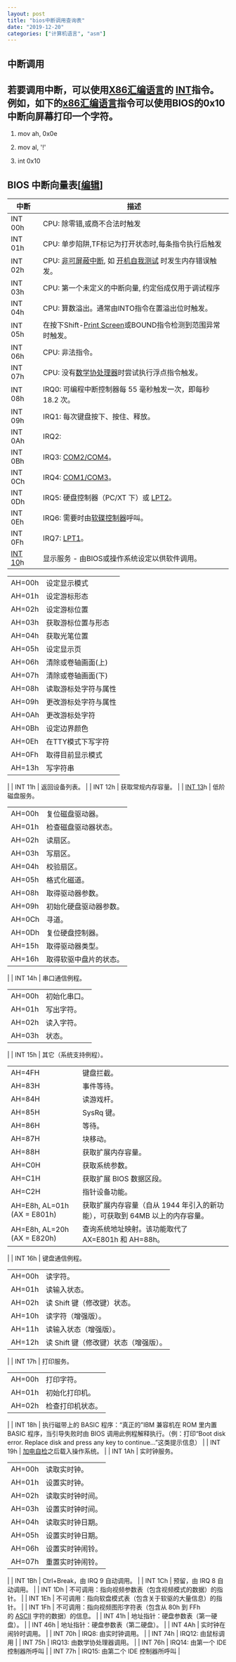 ```yaml
---
layout: post
title: "bios中断调用查询表"
date: "2019-12-20"
categories: ["计算机语言", "asm"]
---
```


## 中断调用

## 若要调用中断，可以使用[X86](http://zh.wikipedia.org/wiki/X86 "X86")[汇编语言](http://zh.wikipedia.org/wiki/%E6%B1%87%E7%BC%96%E8%AF%AD%E8%A8%80 "汇编语言")的 [INT](http://zh.wikipedia.org/w/index.php?title=INT_\(x86%E6%8C%87%E4%BB%A4\)&action=edit&redlink=1 "INT (x86指令)（页面不存在）")指令。 例如，如下的[x86](http://zh.wikipedia.org/wiki/X86 "X86")[汇编语言](http://zh.wikipedia.org/wiki/%E6%B1%87%E7%BC%96%E8%AF%AD%E8%A8%80 "汇编语言")指令可以使用BIOS的0x10中断向屏幕打印一个字符。

1. mov ah, 0x0e
    
2. mov al, '!'
    
3. int 0x10
    

## BIOS 中断向量表\[[编辑](http://zh.wikipedia.org/w/index.php?title=BIOS_%E4%B8%AD%E6%96%B7%E5%91%BC%E5%8F%AB&action=edit&section=2 "编辑段落：BIOS 中断向量表")\]

| 中断 | 描述 |
| --- | --- |
| INT 00h | CPU: 除零错,或商不合法时触发 |
| INT 01h | CPU: 单步陷阱,TF标记为打开状态时,每条指令执行后触发 |
| INT 02h | CPU: [非可屏蔽中断](http://zh.wikipedia.org/w/index.php?title=Non-maskable_interrupt&action=edit&redlink=1 "Non-maskable interrupt（页面不存在）"), 如 [开机自我测试](http://zh.wikipedia.org/wiki/%E9%96%8B%E6%A9%9F%E8%87%AA%E6%88%91%E6%B8%AC%E8%A9%A6 "开机自我测试") 时发生内存错误触发。 |
| INT 03h | CPU: 第一个未定义的中断向量, 约定俗成仅用于调试程序 |
| INT 04h | CPU: 算数溢出。通常由INTO指令在置溢出位时触发。 |
| INT 05h | 在按下Shift-[Print Screen](http://zh.wikipedia.org/wiki/Print_Screen "Print Screen")或BOUND指令检测到范围异常时触发。 |
| INT 06h | CPU: 非法指令。 |
| INT 07h | CPU: 没有[数学协处理器](http://zh.wikipedia.org/wiki/8087%E5%8D%8F%E5%A4%84%E7%90%86%E5%99%A8 "8087协处理器")时尝试执行浮点指令触发。 |
| INT 08h | IRQ0: 可编程中断控制器每 55 毫秒触发一次，即每秒 18.2 次。 |
| INT 09h | IRQ1: 每次键盘按下、按住、释放。 |
| INT 0Ah | IRQ2: |
| INT 0Bh | IRQ3: [COM2/COM4](http://zh.wikipedia.org/wiki/%E4%B8%B2%E5%8F%A3 "串口")。 |
| INT 0Ch | IRQ4: [COM1/COM3](http://zh.wikipedia.org/wiki/%E4%B8%B2%E5%8F%A3 "串口")。 |
| INT 0Dh | IRQ5: 硬盘控制器（PC/XT 下）或 [LPT2](http://zh.wikipedia.org/wiki/%E5%B9%B6%E5%8F%A3 "并口")。 |
| INT 0Eh | IRQ6: 需要时由[软碟控制器](http://zh.wikipedia.org/wiki/%E8%BB%9F%E7%A2%9F%E6%8E%A7%E5%88%B6%E5%99%A8 "软碟控制器")呼叫。 |
| INT 0Fh | IRQ7: [LPT1](http://zh.wikipedia.org/wiki/%E5%B9%B6%E5%8F%A3 "并口")。 |
| [INT 10](http://zh.wikipedia.org/wiki/INT_10 "INT 10")h | 显示服务 - 由BIOS或操作系统设定以供软件调用。
<table><tbody><tr><td>AH=00h</td><td>设定显示模式</td></tr><tr><td>AH=01h</td><td>设定游标形态</td></tr><tr><td>AH=02h</td><td>设定游标位置</td></tr><tr><td>AH=03h</td><td>获取游标位置与形态</td></tr><tr><td>AH=04h</td><td>获取光笔位置</td></tr><tr><td>AH=05h</td><td>设定显示页</td></tr><tr><td>AH=06h</td><td>清除或卷轴画面(上)</td></tr><tr><td>AH=07h</td><td>清除或卷轴画面(下)</td></tr><tr><td>AH=08h</td><td>读取游标处字符与属性</td></tr><tr><td>AH=09h</td><td>更改游标处字符与属性</td></tr><tr><td>AH=0Ah</td><td>更改游标处字符</td></tr><tr><td>AH=0Bh</td><td>设定边界颜色</td></tr><tr><td>AH=0Eh</td><td>在TTY模式下写字符</td></tr><tr><td>AH=0Fh</td><td>取得目前显示模式</td></tr><tr><td>AH=13h</td><td>写字符串</td></tr></tbody></table>



 |
| INT 11h | 返回设备列表。 |
| INT 12h | 获取常规内存容量。 |
| [INT 13](http://zh.wikipedia.org/w/index.php?title=INT_13&action=edit&redlink=1 "INT 13（页面不存在）")h | 低阶磁盘服务。

<table><tbody><tr><td>AH=00h</td><td>复位磁盘驱动器。</td></tr><tr><td>AH=01h</td><td>检查磁盘驱动器状态。</td></tr><tr><td>AH=02h</td><td>读扇区。</td></tr><tr><td>AH=03h</td><td>写扇区。</td></tr><tr><td>AH=04h</td><td>校验扇区。</td></tr><tr><td>AH=05h</td><td>格式化磁道。</td></tr><tr><td>AH=08h</td><td>取得驱动器参数。</td></tr><tr><td>AH=09h</td><td>初始化硬盘驱动器参数。</td></tr><tr><td>AH=0Ch</td><td>寻道。</td></tr><tr><td>AH=0Dh</td><td>复位硬盘控制器。</td></tr><tr><td>AH=15h</td><td>取得驱动器类型。</td></tr><tr><td>AH=16h</td><td>取得软驱中盘片的状态。</td></tr></tbody></table>



 |
| INT 14h | 串口通信例程。

<table><tbody><tr><td>AH=00h</td><td>初始化串口。</td></tr><tr><td>AH=01h</td><td>写出字符。</td></tr><tr><td>AH=02h</td><td>读入字符。</td></tr><tr><td>AH=03h</td><td>状态。</td></tr></tbody></table>



 |
| INT 15h | 其它（系统支持例程）。

<table><tbody><tr><td>AH=4FH</td><td>键盘拦截。</td></tr><tr><td>AH=83H</td><td>事件等待。</td></tr><tr><td>AH=84H</td><td>读游戏杆。</td></tr><tr><td>AH=85H</td><td>SysRq 键。</td></tr><tr><td>AH=86H</td><td>等待。</td></tr><tr><td>AH=87H</td><td>块移动。</td></tr><tr><td>AH=88H</td><td>获取扩展内存容量。</td></tr><tr><td>AH=C0H</td><td>获取系统参数。</td></tr><tr><td>AH=C1H</td><td>获取扩展 BIOS 数据区段。</td></tr><tr><td>AH=C2H</td><td>指针设备功能。</td></tr><tr><td>AH=E8h, AL=01h (AX = E801h)</td><td>获取扩展内存容量（自从 1944 年引入的新功能），可获取到 64MB 以上的内存容量。</td></tr><tr><td>AH=E8h, AL=20h (AX = E820h)</td><td>查询系统地址映射。该功能取代了 AX=E801h 和 AH=88h。</td></tr></tbody></table>



 |
| INT 16h | 键盘通信例程。

<table><tbody><tr><td>AH=00h</td><td>读字符。</td></tr><tr><td>AH=01h</td><td>读输入状态。</td></tr><tr><td>AH=02h</td><td>读 Shift 键（修改键）状态。</td></tr><tr><td>AH=10h</td><td>读字符（增强版）。</td></tr><tr><td>AH=11h</td><td>读输入状态（增强版）。</td></tr><tr><td>AH=12h</td><td>读 Shift 键（修改键）状态（增强版）。</td></tr></tbody></table>



 |
| INT 17h | 打印服务。

<table><tbody><tr><td>AH=00h</td><td>打印字符。</td></tr><tr><td>AH=01h</td><td>初始化打印机。</td></tr><tr><td>AH=02h</td><td>检查打印机状态。</td></tr></tbody></table>



 |
| INT 18h | 执行磁带上的 BASIC 程序：“真正的”IBM 兼容机在 ROM 里内置 BASIC 程序，当引导失败时由 BIOS 调用此例程解释执行。（例：打印“Boot disk error. Replace disk and press any key to continue...”这类提示信息） |
| INT 19h | [加电自检](http://zh.wikipedia.org/wiki/%E5%8A%A0%E7%94%B5%E8%87%AA%E6%A3%80 "加电自检")之后载入操作系统。 |
| INT 1Ah | 实时钟服务。

<table><tbody><tr><td>AH=00h</td><td>读取实时钟。</td></tr><tr><td>AH=01h</td><td>设置实时钟。</td></tr><tr><td>AH=02h</td><td>读取实时钟时间。</td></tr><tr><td>AH=03h</td><td>设置实时钟时间。</td></tr><tr><td>AH=04h</td><td>读取实时钟日期。</td></tr><tr><td>AH=05h</td><td>设置实时钟日期。</td></tr><tr><td>AH=06h</td><td>设置实时钟闹铃。</td></tr><tr><td>AH=07h</td><td>重置实时钟闹铃。</td></tr></tbody></table>



 |
| INT 1Bh | Ctrl+Break，由 IRQ 9 自动调用。 |
| INT 1Ch | 预留，由 IRQ 8 自动调用。 |
| INT 1Dh | 不可调用：指向视频参数表（包含视频模式的数据）的指针。 |
| INT 1Eh | 不可调用：指向软盘模式表（包含关于软驱的大量信息）的指针。 |
| INT 1Fh | 不可调用：指向视频图形字符表（包含从 80h 到 FFh 的 [ASCII](http://zh.wikipedia.org/wiki/EASCII "EASCII") 字符的数据）的信息。 |
| INT 41h | 地址指针：硬盘参数表（第一硬盘）。 |
| INT 46h | 地址指针：硬盘参数表（第二硬盘）。 |
| INT 4Ah | 实时钟在闹铃时调用。 |
| INT 70h | IRQ8: 由实时钟调用。 |
| INT 74h | IRQ12: 由鼠标调用 |
| INT 75h | IRQ13: 由数学协处理器调用。 |
| INT 76h | IRQ14: 由第一个 IDE 控制器所呼叫 |
| INT 77h | IRQ15: 由第二个 IDE 控制器所呼叫 |
